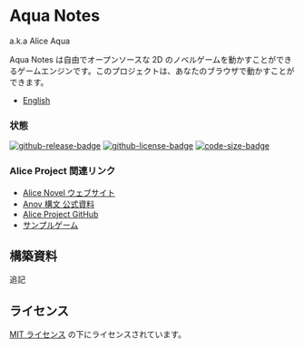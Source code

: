 # Aqua Notes
a.k.a Alice Aqua

Aqua Notes は自由でオープンソースな 2D のノベルゲームを動かすことができるゲームエンジンです。このプロジェクトは、あなたのブラウザで動かすことができます。

- [English](./README.md)

### 状態
<!-- badges -->
[![github-release-badge]][github-release]
[![github-license-badge]][github-license]
[![code-size-badge]](./)
<!-- badges -->

[github-release]: https://github.com/AliceNovel/AquaNotes/releases/latest
[github-release-badge]: https://img.shields.io/github/release/AliceNovel/AquaNotes.svg?logo=github&style=flat "最新リリース"
[github-license]: https://github.com/AliceNovel/AquaNotes/blob/master/LICENSE.txt
[github-license-badge]: https://img.shields.io/github/license/AliceNovel/AquaNotes.svg?style=flat "ライセンス"
[code-size-badge]: https://img.shields.io/github/languages/code-size/AliceNovel/AquaNotes

### Alice Project 関連リンク
- [Alice Novel ウェブサイト](https://alicenovel.web.app "Alice Novel で世界をより楽しく")
- [Anov 構文 公式資料](https://alicenovel.web.app/docs/getting-start/anov-syntax "Alice Novel のための基本的な Anov 構文 - Alice Project")
- [Alice Project GitHub](https://github.com/AliceNovel)
- [サンプルゲーム](https://github.com/AliceNovel/SampleGames)

## 構築資料
追記

## ライセンス
[MIT ライセンス](../LICENSE) の下にライセンスされています。
